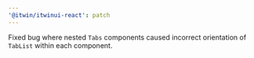 ```yaml
---
'@itwin/itwinui-react': patch
---
```


Fixed bug where nested `Tabs` components caused incorrect orientation of `TabList` within each component.
